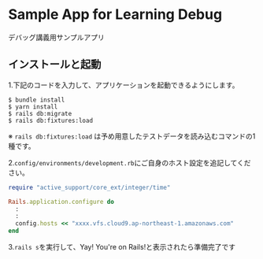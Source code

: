 # Sample App for Learning Debug
デバッグ講義用サンプルアプリ

## インストールと起動
1.下記のコードを入力して、アプリケーションを起動できるようにします。
```
$ bundle install
$ yarn install
$ rails db:migrate
$ rails db:fixtures:load
```
※ `rails db:fixtures:load` は予め用意したテストデータを読み込むコマンドの1種です。

2.`config/environments/development.rb`にご自身のホスト設定を追記してください。
```ruby
require "active_support/core_ext/integer/time"

Rails.application.configure do
  :
  :
  config.hosts << "xxxx.vfs.cloud9.ap-northeast-1.amazonaws.com"
end
```

3.`rails s`を実行して、Yay! You're  on Rails!と表示されたら準備完了です
